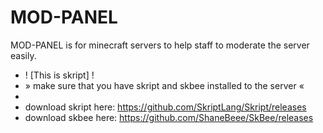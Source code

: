 # MOD-PANEL
MOD-PANEL is for minecraft servers to help staff to moderate the server easily. 
- ! [This is skript] !
- » make sure that you have skript and skbee installed to the server «
- 
- download skript here: https://github.com/SkriptLang/Skript/releases
- download skbee here: https://github.com/ShaneBeee/SkBee/releases
